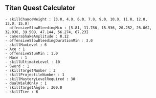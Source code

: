 ## Titan Quest Calculator

    - skillChanceWeight : [3.0, 4.0, 6.0, 7.0, 9.0, 10.0, 11.0, 12.0, 13.0, 15.0]
    - offensiveSlowBleedingMin : [5.81, 11.786, 15.936, 20.252, 26.062, 32.038, 39.508, 47.144, 56.274, 67.23]
    - cameraShakeAmplitude : 0.12
    - offensiveSlowBleedingDurationMin : 3.0
    - skillMaxLevel : 6
    - Axe : 1
    - offensiveStunMin : 1.0
    - Mace : 1
    - skillUltimateLevel : 10
    - Sword : 1
    - skillTargetNumber : 3
    - skillProjectileNumber : 1
    - skillMasteryLevelRequired : 30
    - dualWieldOnly : 1
    - skillTargetAngle : 360.0
    - skillTier : 6
